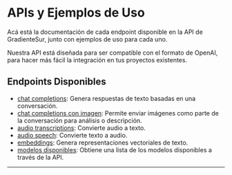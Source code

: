 # APIs y Ejemplos de Uso

Acá está la documentación de cada endpoint disponible en la API de GradienteSur, junto con ejemplos de uso para cada uno.

Nuestra API está diseñada para ser compatible con el formato de OpenAI, para hacer más fácil la integración en tus proyectos existentes.

## Endpoints Disponibles

- [chat completions](./apis/chat-completions.md): Genera respuestas de texto basadas en una conversación.
- [chat completions con imagen](./apis/chat-completions-vision.md): Permite enviar imágenes como parte de la conversación para análisis o descripción.
- [audio transcriptions](./apis/audio-transcriptions.md): Convierte audio a texto.
- [audio speech](./apis/audio-speech.md): Convierte texto a audio.
- [embeddings](./apis/embeddings.md): Genera representaciones vectoriales de texto.
- [modelos disponibles](./apis/models-endpoint.md): Obtiene una lista de los modelos disponibles a través de la API.

---
